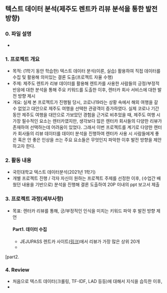 
## 텍스트 데이터 분석(제주도 렌트카 리뷰 분석을 통한 발전 방향)

### 0. 파일 설명
- 

### 1. 프로젝트 개요
- 목적: (1학기 동안 학습한) 텍스트 데이터 분석(이론, 실습) 활용하여 직접 데이터를 수집 및 활용해 의미있는 결론 도출(프로젝트 자율 수행)
- 주제: 제주도 렌트카 리뷰 데이터를 활용해 렌트카를 사용한 사람들의 긍정/부정적 반응에 대한 분석을 통해 주요 키워드를 도출한 이후, 렌터카 회사 서비스에 대한 발전 방향 제시
- 개요: 실제 본 프로젝트가 진행될 당시, 코로나19라는 상황 속에서 해외 여행을 갈 수 없었고 대안으로 제주도 여행을 선택한 관광객이 증가하였다. 실제 코로나 기간동안 제주도 여행을 대안으로 가보았던 경험을 근거로 비추었을 때, 제주도 여행 시 가장 필수적인 요소는 렌터카였지만, 생각보다 많은 렌터카 회사들의 다양한 리뷰가 존재하여 선택하는데 어려움이 있었다. 그래서 이번 프로젝트를 계기로 다양한 렌터카 회사들의 리뷰 데이터를 데이터 분석을 진행하여 렌터카 사용 시 사람들에게 좋은 혹은 안 좋은 인상을 쓰는 주요 요소들은 무엇인지 파악한 이후 발전 방향을 제안하고자 한다. 

### 2. 활동 내용 
- 국민대학교 텍스트 데이터분석(2021년 1학기) 
- 개별 프로젝트 진행 / 각자 자신이 원하는 프로젝트 주제를 선정한 이후, (수업간 배웠던 내용을 기반으로) 분석을 진행해 결론 도출하여 20P 이내의 ppt 보고서 제출
 
### 3. 프로젝트 과정(세부사항)
- 목표: 렌터카 리뷰를 통해, 긍/부정적인 인식을 미치는 키워드 파악 후 발전 방향 제언 

  #### Part1. 데이터 수집
   - JEJUPASS 렌트카 사이트([링크](https://rentcar.jejupass.com/web?gclid=Cj0KCQjwio6XBhCMARIsAC0u9aE1irHNEONOUm4oyynbvCEvJmlj4FQ5W3PJnAVBbPfHzPHYppUFErwaAov1EALw_wcB))에서 리뷰가 가장 많은 상위 20개 
   - 
 
 [part2. 




### 4. Review  
- 처음으로 텍스트 데이터(크롤링, TF-IDF, LAD 등등)에 대해서 지식을 습득한 이후, 
- 
